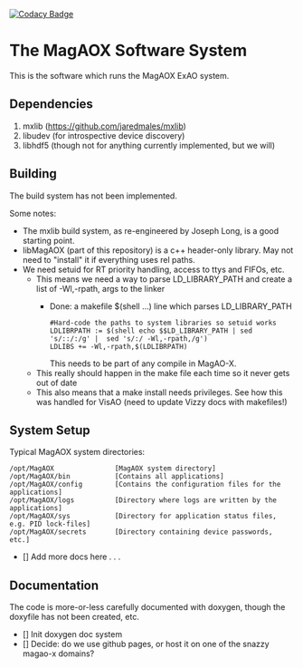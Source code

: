 [![Codacy Badge](https://api.codacy.com/project/badge/Grade/dc3d038ce7074b7bab093699d0806759)](https://www.codacy.com/app/jaredmales/MagAOX?utm_source=github.com&amp;utm_medium=referral&amp;utm_content=magao-x/MagAOX&amp;utm_campaign=Badge_Grade)

# The MagAOX Software System

This is the software which runs the MagAOX ExAO system.  

## Dependencies

1. mxlib (https://github.com/jaredmales/mxlib)
2. libudev (for introspective device discovery)
3. libhdf5 (though not for anything currently implemented, but we will)

## Building

The build system has not been implemented. 

Some notes:

* The mxlib build system, as re-engineered by Joseph Long, is a good starting point.
* libMagAOX (part of this repository) is a c++ header-only library.  May not need to "install" it if everything uses rel paths.
* We need setuid for RT priority handling, access to ttys and FIFOs, etc.
  * This means we need a way to parse LD_LIBRARY_PATH and create a list of -Wl,-rpath,<path> args to the linker
    * Done: a makefile $(shell ...) line which parses LD_LIBRARY_PATH
      ```
      #Hard-code the paths to system libraries so setuid works
      LDLIBRPATH := $(shell echo $$LD_LIBRARY_PATH | sed 's/::/:/g' |  sed 's/:/ -Wl,-rpath,/g')
      LDLIBS += -Wl,-rpath,$(LDLIBRPATH)
      ``` 
      This needs to be part of any compile in MagAO-X.
  * This really should happen in the make file each time so it never gets out of date
  * This also means that a make install needs privileges.  See how this was handled for VisAO (need to update Vizzy docs with makefiles!)

## System Setup

Typical MagAOX system directories:

```
/opt/MagAOX               [MagAOX system directory]
/opt/MagAOX/bin           [Contains all applications]
/opt/MagAOX/config        [Contains the configuration files for the applications]
/opt/MagAOX/logs          [Directory where logs are written by the applications]
/opt/MagAOX/sys           [Directory for application status files, e.g. PID lock-files]
/opt/MagAOX/secrets       [Directory containing device passwords, etc.]
```

- [] Add more docs here . . .

## Documentation

The code is more-or-less carefully documented with doxygen, though the doxyfile has not been created, etc.

- [] Init doxygen doc system
- [] Decide: do we use github pages, or host it on one of the snazzy magao-x domains?
